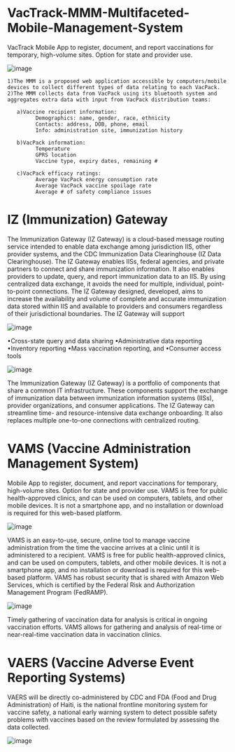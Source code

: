 # VacTrack-MMM-Multifaceted-Mobile-Management-System

VacTrack Mobile App to register, document, and report vaccinations for temporary, high-volume sites. Option for state and provider use.  

![image](https://user-images.githubusercontent.com/67471222/118503245-14d58d00-b748-11eb-86e8-52677ecec136.png)

    1)The MMM is a proposed web application accessible by computers/mobile devices to collect different types of data relating to each VacPack. 
    2)The MMM collects data from VacPack using its bluetooth system and aggregates extra data with input from VacPack distribution teams:
       
       a)Vaccine recipient information:
             Demographics: name, gender, race, ethnicity
             Contacts: address, DOB, phone, email
             Info: administration site, immunization history
       
       b)VacPack information:
             Temperature
             GPRS location
             Vaccine type, expiry dates, remaining #
             
       c)VacPack efficacy ratings:
             Average VacPack energy consumption rate
             Average VacPack vaccine spoilage rate
             Average # of safety compliance issues
      
# IZ (Immunization) Gateway

The Immunization Gateway (IZ Gateway) is a cloud-based message routing service intended to enable data exchange among jurisdiction IIS, other provider systems, and the CDC Immunization Data Clearinghouse (IZ Data Clearinghouse). The IZ Gateway enables IISs, federal agencies, and private partners to connect and share immunization information. It also enables providers to update, query, and report immunization data to an IIS. By using centralized data exchange, it avoids the need for multiple, individual, point-to-point connections. 
The IZ Gateway designed, developed, aims to increase the availability and volume of complete and accurate immunization data stored within IIS and available to providers and consumers regardless of their jurisdictional boundaries. The IZ Gateway will support

![image](https://user-images.githubusercontent.com/67471222/118497711-f15c1380-b742-11eb-864e-5bbb28120627.png)

  •Cross-state query and data sharing
  •Administrative data reporting
  •Inventory reporting 
  •Mass vaccination reporting, and 
  •Consumer access tools
  
![image](https://user-images.githubusercontent.com/67471222/118499019-30d72f80-b744-11eb-8431-a72c073391a9.png)

The Immunization Gateway (IZ Gateway) is a portfolio of components that share a common IT infrastructure. These components support the exchange of immunization data between immunization information systems (IISs), provider organizations, and consumer applications. The IZ Gateway can streamline time- and resource-intensive data exchange onboarding. It also replaces multiple one-to-one connections with centralized routing.

# VAMS (Vaccine Administration Management System)

Mobile App to register, document, and report vaccinations for temporary, high-volume sites. Option for state and provider use.
VAMS is free for public health-approved clinics, and can be used on computers, tablets, and other mobile devices. It is not a smartphone app, and no installation or download is required for this web-based platform.

![image](https://user-images.githubusercontent.com/67471222/118500128-28cbbf80-b745-11eb-9c8a-d4196c3df1e2.png)

VAMS is an easy-to-use, secure, online tool to manage vaccine administration from the time the vaccine arrives at a clinic until it is administered to a recipient. VAMS is free for public health-approved clinics, and can be used on computers, tablets, and other mobile devices. It is not a smartphone app, and no installation or download is required for this web-based platform. VAMS has robust security that is shared with Amazon Web Services, which is certified by the Federal Risk and Authorization Management Program (FedRAMP).

![image](https://user-images.githubusercontent.com/67471222/118500686-a0015380-b745-11eb-8038-075d96460b09.png)

Timely gathering of vaccination data for analysis is critical in ongoing vaccination efforts. VAMS allows for gathering and analysis of real-time or near-real-time vaccination data in vaccination clinics.

# VAERS (Vaccine Adverse Event Reporting Systems)

VAERS will be directly co-administered by CDC and FDA (Food and Drug Administration) of Haiti, is the national frontline monitoring system for vaccine safety, a national early warning system to detect possible safety problems with vaccines based on the review formulated by assessing the data collected.

![image](https://user-images.githubusercontent.com/67471222/118501159-100fd980-b746-11eb-966e-527fce6a7358.png)
